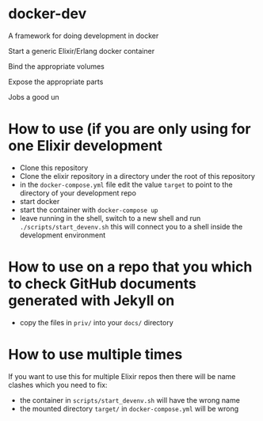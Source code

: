 # docker-dev

A framework for doing development in docker

Start a generic Elixir/Erlang docker container

Bind the appropriate volumes

Expose the appropriate parts

Jobs a good un

# How to use (if you are only using for one Elixir development

* Clone this repository
* Clone the elixir repository in a directory under the root of this repository
* in the `docker-compose.yml` file edit the value `target` to point to the directory of your development repo
* start docker
* start the container with `docker-compose up`
* leave running in the shell, switch to a new shell and run `./scripts/start_devenv.sh` this will connect you to a shell inside the development environment

# How to use on a repo that you which to check GitHub documents generated with Jekyll on

* copy the files in `priv/` into your `docs/` directory

# How to use multiple times

If you want to use this for multiple Elixir repos then there will be name clashes which you need to fix:

* the container in `scripts/start_devenv.sh` will have the wrong name
* the mounted directory `target/` in `docker-compose.yml` will be wrong

